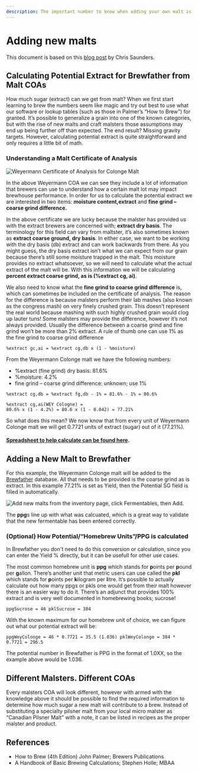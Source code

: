 ```yaml
---
description: The important number to know when adding your own malt is the extract number
---
```


# Adding new malts

This document is based on this [blog post](https://famouslastworts.com/2019/05/24/calculating-potential-extract-from-malt-coas/?fbclid=IwAR06mrOklbeq7c9B_v7orOXN582TbV8XbREWxe7ge_Nzu1Guya77JgZzcMA) by Chris Saunders.

## Calculating Potential Extract for Brewfather from Malt COAs

How much sugar \(extract\) can we get from malt? When we first start learning to brew the numbers seem like magic and try out best to use what our software or lookup tables \(such as those in Palmer’s “How to Brew”\) for granted. It’s possible to generalize a grain into one of the known categories, but with the rise of new malts and craft malsters those assumptions may end up being further off than expected. The end result? Missing gravity targets. However, calculating potential extract is quite straightforward and only requires a little bit of math.

### Understanding a Malt Certificate of Analysis

![Weyermann Certificate of Analysis for Colonge Malt](https://famouslastworts.files.wordpress.com/2019/05/screenshot-2019-05-24-06.52.25.png?w=800)

In the above Weyermann COA we can see they include a lot of information that brewers can use to understand how a certain malt lot may impact brewhouse performance. In order for us to calculate the potential extract we are interested in two items: **moisture content,extract** and **fine grind – coarse grind difference.**

In the above certificate we are lucky because the malster has provided us with the extract brewers are concerned with; **extract dry basis**. The terminology for this field can vary from maltster, it’s also sometimes known as **extract coarse ground, dry basis**. In either case, we want to be working with the dry basis \(db\) extract and can work backwards from there. As you might guess, the dry basis extract isn’t what we can expect from our grain because there’s still some moisture trapped in the malt. This moisture provides no extract whatsoever, so we will need to calculate what the actual extract of the malt will be. With this information we will be calculating **percent extract coarse grind, as is \(%extract cg, ai\)**.

We also need to know what the **fine grind to coarse grind difference** is, which can sometimes be included on the certificate of analysis. The reason for the difference is because malsters perform their lab mashes \(also known as the congress mash\) on very finely crushed grain. This doesn’t represent the real world because mashing with such highly crushed grain would clog up lauter tuns! Some malsters may provide the difference, however it’s not always provided. Usually the difference between a coarse grind and fine grind won’t be more than 2% extract. A rule of thumb one can use 1% as the fine grind to coarse grind difference

```text
%extract gc,ai = %extract cg,db x (1 - %moisture)
```

From the Weyermann Colonge malt we have the following numbers:

* %extract \(fine grind\) dry basis: 81.6%
* %moisture: 4.2%
* fine grind – coarse grind difference: unknown; use 1%

```text
%extract cg,db = %extract fg,db - 1% = 81.6% - 1% = 80.6% 

%extract cg,ai(WEY Cologne) = 
80.6% x (1 - 4.2%) = 80.6 x (1 - 0.042) = 77.21%
```

So what does this mean? We now know that from every unit of Weyermann Colonge malt we will get 0.7721 units of extract \(sugar\) out of it \(77.21%\).

#### [Spreadsheet to help calculate can be found here](https://docs.google.com/spreadsheets/d/1JcAMBRRWAhd9pZi-c7WgXc6l389Dg6dHjsfl9gluFPg).

## Adding a New Malt to Brewfather

For this example, the Weyermann Colonge malt will be added to the [Brewfather](https://brewfather.app/) database. All that needs to be provided is the coarse grind as is extract. In this example 77.21% is set as Yield, then the Potential SG field is filled in automatically.

![Add new malts from the inventory page, click Fermentables, then Add.](https://famouslastworts.files.wordpress.com/2019/05/screenshot-2019-05-24-07.43.17.png?w=800)

The **ppg**s line up with what was calcuated, which is a great way to validate that the new fermentable has been entered correctly.

### \(Optional\) How Potential/“Homebrew Units”/PPG is calculated

In Brewfather you don't need to do this conversion or calculation, since you can enter the Yield % directly, but it can be usefull for other use cases. 

The most common homebrew unit is **ppg** which stands for **p**oints per **p**ound per **g**allon. There’s another unit that metric users can use called the **pkl** which stands for **p**oints per **k**ilogram per **l**itre. It’s possible to actually calculate out how many ppgs or pkls one would get from their malt however there is an easier way to do it. There’s an adjunct that provides 100% extract and is very well documented in homebrewing books; sucrose!

```text
ppgSucrose = 46 pklSucrose = 384
```

With the known maximum for our homebrew unit of choice, we can figure out what our potential extract will be:

```text
ppgWeyColonge = 46 * 0.7721 = 35.5 (1.036) pklWeyColonge = 384 * 0.7721 = 296.5
```

The potential number in Brewfather is PPG in the format of 1.0XX, so the example above would be 1.036.

## Different Malsters. Different COAs

Every malsters COA will look different, however with armed with the knowledge above it should be possible to find the required information to determine how much sugar a new malt will contribute to a brew. Instead of substituting a specialty pilsner malt from your local micro malster as “Canadian Pilsner Malt” with a note, it can be listed in recipes as the proper malster and product.

## References

* How to Brew \(4th Edition\) John Palmer; Brewers Publications
* A Handbook of Basic Brewing Calculations; Stephen Holle; MBAA

